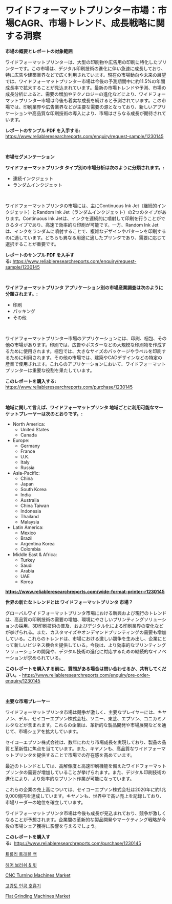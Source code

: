 <p><h1>ワイドフォーマットプリンター市場：市場CAGR、市場トレンド、成長戦略に関する洞察</h1></p><p><strong>市場の概要とレポートの対象範囲</strong></p>
<p><p>ワイドフォーマットプリンターは、大型の印刷物や広告用の印刷に特化したプリンターです。この市場は、デジタル印刷技術の進化に伴い急速に成長しており、特に広告や建築業界などで広く利用されています。現在の市場動向や未来の展望では、ワイドフォーマットプリンター市場は今後の予測期間中に約11.5%の年間成長率で拡大することが見込まれています。最新の市場トレンドや予測、市場の成長分析によると、需要の増加やテクノロジーの進化などにより、ワイドフォーマットプリンター市場は今後も着実な成長を続けると予測されています。この市場では、印刷業界や広告業界などが主要な需要の源となっており、新しいアプリケーションや高品質な印刷技術の導入により、市場はさらなる成長が期待されています。</p></p>
<p><strong>レポートのサンプル PDF を入手する:</strong> <a href="https://www.reliableresearchreports.com/enquiry/request-sample/1230145">https://www.reliableresearchreports.com/enquiry/request-sample/1230145</a></p>
<p>&nbsp;</p>
<p><strong>市場セグメンテーション</strong></p>
<p><strong>ワイドフォーマットプリンタ タイプ別の市場分析は次のように分類されます。:</strong></p>
<p><ul><li>連続インクジェット</li><li>ランダムインクジェット</li></ul></p>
<p>&nbsp;</p>
<p><p>ワイドフォーマットプリンタの市場には、主にContinuous Ink Jet（継続的インクジェット）とRandom Ink Jet（ランダムインクジェット）の2つのタイプがあります。Continuous Ink Jetは、インクを連続的に噴射して印刷を行うことができるタイプであり、高速で効率的な印刷が可能です。一方、Random Ink Jetは、インクをランダムに噴射することで、複雑なデザインやパターンを印刷するのに適しています。どちらも異なる用途に適したプリンタであり、需要に応じて選択することが重要です。</p></p>
<p><strong>レポートのサンプル PDF を入手する:</strong>&nbsp;<a href="https://www.reliableresearchreports.com/enquiry/request-sample/1230145">https://www.reliableresearchreports.com/enquiry/request-sample/1230145</a></p>
<p>&nbsp;</p>
<p><strong> ワイドフォーマットプリンタ アプリケーション別の市場産業調査は次のように分類されます。:</strong></p>
<p><ul><li>印刷</li><li>パッキング</li><li>その他</li></ul></p>
<p>&nbsp;</p>
<p><p>ワイドフォーマットプリンター市場のアプリケーションには、印刷、梱包、その他の市場があります。印刷では、広告やポスターなどの大規模な印刷物を作成するために使用されます。梱包では、大きなサイズのパッケージやラベルを印刷するために利用されます。その他の市場では、建築やCADデザインなどの特定の産業で使用されます。これらのアプリケーションにおいて、ワイドフォーマットプリンターは重要な役割を果たしています。</p></p>
<p><strong>このレポートを購入する:</strong>&nbsp; <a href="https://www.reliableresearchreports.com/purchase/1230145">https://www.reliableresearchreports.com/purchase/1230145</a></p>
<p>&nbsp;</p>
<p><strong>地域に関して言えば、ワイドフォーマットプリンタ 地域ごとに利用可能なマーケットプレーヤーは次のとおりです。:</strong></p>
<p><ul>
    <li>
        North America:
        <ul>
            <li>United States</li>
            <li>Canada</li>
        </ul>
    </li>
    <li>
        Europe:
        <ul>
            <li>Germany</li>
            <li>France</li>
            <li>U.K.</li>
            <li>Italy</li>
            <li>Russia</li>
        </ul>
    </li>
    <li>
        Asia-Pacific:
        <ul>
            <li>China</li>
            <li>Japan</li>
            <li>South Korea</li>
            <li>India</li>
            <li>Australia</li>
            <li>China Taiwan</li>
            <li>Indonesia</li>
            <li>Thailand</li>
            <li>Malaysia</li>
        </ul>
    </li>
    <li>
        Latin America:
        <ul>
            <li>Mexico</li>
            <li>Brazil</li>
            <li>Argentina Korea</li>
            <li>Colombia</li>
        </ul>
    </li>
    <li>
        Middle East & Africa:
        <ul>
            <li>Turkey</li>
            <li>Saudi</li>
            <li>Arabia</li>
            <li>UAE</li>
            <li>Korea</li>
        </ul>
    </li>
    </ul></p>
<p><strong><a href="https://www.reliableresearchreports.com/wide-format-printer-r1230145">https://www.reliableresearchreports.com/wide-format-printer-r1230145</a></strong>&nbsp;</p>
<p><strong>世界の新たなトレンドとは ワイドフォーマットプリンタ 市場？</strong></p>
<p><p>グローバルワイドフォーマットプリンタ市場における新興および現行のトレンドは、高品質の印刷技術の需要の増加、環境にやさしいプリンティングソリューションの採用、3D印刷技術の普及、およびデジタル化による印刷業界の変化などが挙げられる。また、カスタマイズやオンデマンドプリンティングの需要も増加している。これらのトレンドは、市場における激しい競争を生み出し、企業にとって新しいビジネス機会を提供している。今後は、より効率的なプリンティングソリューションの開発や、デジタル技術の進化に対応するための継続的なイノベーションが求められている。</p></p>
<p><strong>このレポートを購入する前に、質問がある場合は問い合わせるか、共有してください。</strong>- <a href="https://www.reliableresearchreports.com/enquiry/pre-order-enquiry/1230145">https://www.reliableresearchreports.com/enquiry/pre-order-enquiry/1230145</a></p>
<p>&nbsp;</p>
<p><strong>主要な市場プレーヤー</strong></p>
<p><p>ワイドフォーマットプリンタ市場は競争が激しく、主要なプレイヤーには、キヤノン、デル、セイコーエプソン株式会社、ソニー、東芝、エプソン、コニカミノルタなどが含まれます。これらの企業は、革新的な製品開発や市場展開などを通じて、市場シェアを拡大しています。</p><p>セイコーエプソン株式会社は、数年にわたり市場成長を実現しており、製品の品質と革新性に焦点を当てています。また、キヤノンも、高品質なワイドフォーマットプリンタを提供することで市場での存在感を高めています。</p><p>最近のトレンドとしては、高解像度と高速印刷機能を備えたワイドフォーマットプリンタの需要が増加していることが挙げられます。また、デジタル印刷技術の進化により、より効率的なプリント作業が可能になっています。</p><p>これらの企業の売上高については、セイコーエプソン株式会社は2020年に約1兆9,000億円を達成しています。キヤノンも、世界中で高い売上を記録しており、市場リーダーの地位を確立しています。</p><p>ワイドフォーマットプリンタ市場は今後も成長が見込まれており、競争が激しくなることが予想されます。企業間の革新的な製品開発やマーケティング戦略が今後の市場シェア獲得に影響を与えるでしょう。</p></p>
<p><strong>このレポートを購入する:</strong>&nbsp;&nbsp;<a href="https://www.reliableresearchreports.com/purchase/1230145">https://www.reliableresearchreports.com/purchase/1230145</a></p>
<p><p><a href="https://medium.com/@adonispellea2022/%ED%8A%B8%EB%A1%A4%EB%A6%AC-%EC%97%AC%ED%96%89-%EA%B0%80%EB%B0%A9-%EC%8B%9C%EC%9E%A5-%EA%B7%9C%EB%AA%A8-%EB%B0%8F-%EC%8B%9C%EC%9E%A5-%EB%8F%99%ED%96%A5-%EC%99%84%EB%B2%BD%ED%95%9C-%EC%82%B0%EC%97%85-%EA%B0%9C%EC%9A%94-2024%EB%85%84%EB%B6%80%ED%84%B0-2031%EB%85%84%EA%B9%8C%EC%A7%80-5af6eb21d416">트롤리 트래블 백</a></p><p><a href="https://medium.com/@thib_harou/%EB%A8%B8%EB%A6%AC-%EB%B9%97%EA%B3%BC-%EB%B9%97%EC%A7%88-%EC%8B%9C%EC%9E%A5-%EB%B6%84%EC%84%9D-%EB%B0%8F-%ED%81%AC%EA%B8%B0-2024%EB%85%84%EB%B6%80%ED%84%B0-2031%EB%85%84%EA%B9%8C%EC%A7%80-%EC%98%88%EC%B8%A1%EB%90%9C-%EA%B8%B0%EA%B0%84-085ec7e75ca0">헤어 브러쉬 & 빗</a></p><p><a href="https://github.com/jodemen/Market-Research-Report-List-2/blob/main/cnc-turning-machines-market.md">CNC Turning Machines Market</a></p><p><a href="https://github.com/wallacBahrtyinger567686/Market-Research-Report-List-1/blob/main/160279328517.md">고강도 인공 호흡기</a></p><p><a href="https://github.com/Sarissaschmalingtr6fz2739/Market-Research-Report-List-2/blob/main/flat-grinding-machines-market.md">Flat Grinding Machines Market</a></p></p>
